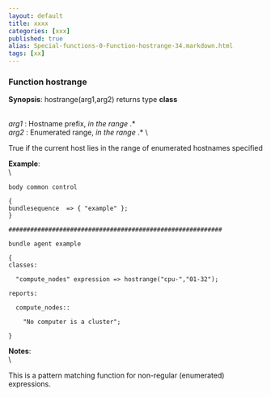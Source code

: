 ```yaml
---
layout: default
title: xxxx
categories: [xxx]
published: true
alias: Special-functions-0-Function-hostrange-34.markdown.html
tags: [xx]
---
```


### Function hostrange

**Synopsis**: hostrange(arg1,arg2) returns type **class**

\
 *arg1* : Hostname prefix, *in the range* .\* \
 *arg2* : Enumerated range, *in the range* .\* \

True if the current host lies in the range of enumerated hostnames
specified

**Example**:\
 \


    body common control

    {
    bundlesequence  => { "example" };
    }

    ###########################################################

    bundle agent example

    {     
    classes:

      "compute_nodes" expression => hostrange("cpu-","01-32");

    reports:

      compute_nodes::

        "No computer is a cluster";

    }

**Notes**:\
 \

This is a pattern matching function for non-regular (enumerated)
expressions.
